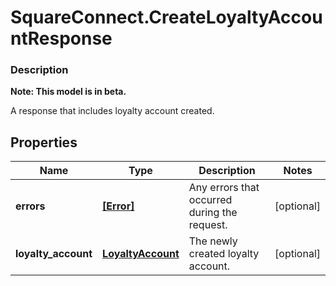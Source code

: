 # SquareConnect.CreateLoyaltyAccountResponse

### Description
**Note: This model is in beta.**

A response that includes loyalty account created.

## Properties
Name | Type | Description | Notes
------------ | ------------- | ------------- | -------------
**errors** | [**[Error]**](Error.md) | Any errors that occurred during the request. | [optional] 
**loyalty_account** | [**LoyaltyAccount**](LoyaltyAccount.md) | The newly created loyalty account. | [optional] 


